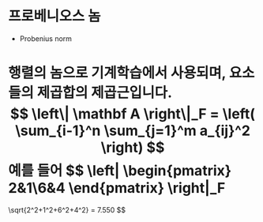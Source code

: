 # 프로베니오스 놈

- Probenius norm

행렬의 놈으로 기계학습에서 사용되며, 요소들의 제곱합의 제곱근입니다.
$$
\left\| \mathbf A \right\|_F = \left( \sum_{i-1}^n \sum_{j=1}^m a_{ij}^2 \right)
$$
예를 들어
$$
\left\|
\begin{pmatrix}
2&1\\6&4
\end{pmatrix}
\right\|_F
= 
\sqrt{2^2+1^2+6^2+4^2}
= 7.550
$$


